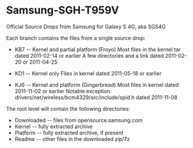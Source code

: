 Samsung-SGH-T959V
=================

Official Source Drops from Samsung for Galaxy S 4G, aka SGS4G

Each branch contains the files from a single source drop:

* KB7 -- Kernel and partial platform (Froyo)
      	 Most files in the kernel tar dated 2011-02-14 or earlier
	 A few directories and a link dated 2011-02-20 or 2011-04-25

* KD1 -- Kernel only
      	 Files in kernel dated 2011-05-18 or earlier

* KJ6 -- Kernel and platform (Gingerbread)
      	 Most files in kernel dated 2011-11-02 or earlier
	 Notable exception: drivers/net/wireless/bcm4329/src/include/spid.h
	 	 	    dated 2011-11-08

The root level will contain the following directories:

* Downloaded -- files from opensource.samsung.com
* Kernel     -- fully extracted archive
* Platform   -- fully extracted archive, if present
* Readme     -- other files in the downloaded zip/7z

